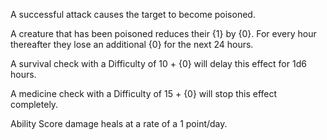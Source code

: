 A successful attack causes the target to become poisoned.

A creature that has been poisoned reduces their {1} by {0}. For every hour thereafter they lose an additional {0} for the next 24 hours. 

A survival check with a Difficulty of 10 + {0} will delay this effect for 1d6 hours.

A medicine check with a Difficulty of 15 + {0} will stop this effect completely.

Ability Score damage heals at a rate of a 1 point/day.